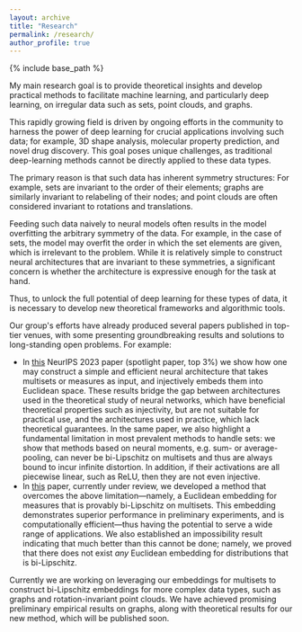 ```yaml
---
layout: archive
title: "Research"
permalink: /research/
author_profile: true
---
```


{% include base_path %}

My main research goal is to provide theoretical insights and develop practical methods to facilitate machine learning, and particularly deep learning, on irregular data such as sets, point clouds, and graphs.

This rapidly growing field is driven by ongoing efforts in the community to harness the power of deep learning for crucial applications involving such data; for example, 3D shape analysis, molecular property prediction, and novel drug discovery. This goal poses unique challenges, as traditional deep-learning methods cannot be directly applied to these data types.

The primary reason is that such data has inherent symmetry structures: For example, sets are invariant to the order of their elements; graphs are similarly invariant to relabeling of their nodes; and point clouds are often considered invariant to rotations and translations.

Feeding such data naively to neural models often results in the model overfitting the arbitrary symmetry of the data. For example, in the case of sets, the model may overfit the order in which the set elements are given, which is irrelevant to the problem. While it is relatively simple to construct neural architectures that are invariant to these symmetries, a significant concern is whether the architecture is expressive enough for the task at hand.

Thus, to unlock the full potential of deep learning for these types of data, it is necessary to develop new theoretical frameworks and algorithmic tools.

Our group's efforts have already produced several papers published in top-tier venues, with some presenting groundbreaking results and solutions to long-standing open problems. For example:

- In [this](https://tal-amir.github.io/publication/2023-12%20Neural%20Injective%20Functions) NeurIPS 2023 paper (spotlight paper, top 3%) we show how one may construct a simple and efficient neural architecture that takes multisets or measures as input, and injectively embeds them into Euclidean space. These results bridge the gap between architectures used in the theoretical study of neural networks, which have beneficial theoretical properties such as injectivity, but are not suitable for practical use, and the architectures used in practice, which lack theoretical guarantees. In the same paper, we also highlight a fundamental limitation in most prevalent methods to handle sets: we show that methods based on neural moments, e.g. sum- or average-pooling, can never be bi-Lipschitz on multisets and thus are always bound to incur infinite distortion. In addition, if their activations are all piecewise linear, such as ReLU, then they are not even injective.
- In [this](https://tal-amir.github.io/publication/2024-05%20Fourier%20Sliced-Wasserstein%20Embedding) paper, currently under review, we developed a method that overcomes the above limitation—namely, a Euclidean embedding for measures that is provably bi-Lipschitz on multisets. This embedding demonstrates superior performance in preliminary experiments, and is computationally efficient—thus having the potential to serve a wide range of applications. We also established an impossibility result indicating that much better than this cannot be done; namely, we proved that there does not exist _any_ Euclidean embedding for distributions that is bi-Lipschitz.

Currently we are working on leveraging our embeddings for multisets to construct bi-Lipschitz embeddings for more complex data types, such as graphs and rotation-invariant point clouds. We have achieved promising preliminary empirical results on graphs, along with theoretical results for our new method, which will be published soon.
